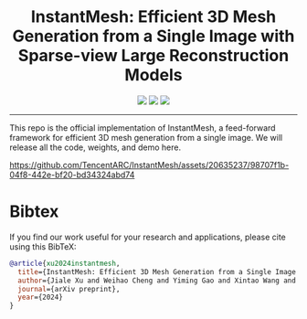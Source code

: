 <div align="center">
  
# InstantMesh: Efficient 3D Mesh Generation from a Single Image with Sparse-view Large Reconstruction Models

<a href="https://huggingface.co/papers/xxx"><img src="https://img.shields.io/badge/%F0%9F%A4%97%20Paper-Huggingface-orange"></a> <a href="https://huggingface.co/TencentARC/InstantMesh"><img src="https://img.shields.io/badge/%F0%9F%A4%97%20Model_Card-Huggingface-orange"></a> <a href="https://huggingface.co/spaces/TencentARC/InstantMesh"><img src="https://img.shields.io/badge/%F0%9F%A4%97%20Gradio%20Demo-Huggingface-orange"></a>

</div>

---

This repo is the official implementation of InstantMesh, a feed-forward framework for efficient 3D mesh generation from a single image. We will release all the code, weights, and demo here.


https://github.com/TencentARC/InstantMesh/assets/20635237/98707f1b-04f8-442e-bf20-bd34324abd74


# Bibtex

If you find our work useful for your research and applications, please cite using this BibTeX:

```BibTeX
@article{xu2024instantmesh,
  title={InstantMesh: Efficient 3D Mesh Generation from a Single Image with Sparse-view Large Reconstruction Models},
  author={Jiale Xu and Weihao Cheng and Yiming Gao and Xintao Wang and Shenghua Gao and Ying Shan},
  journal={arXiv preprint},
  year={2024}
}
